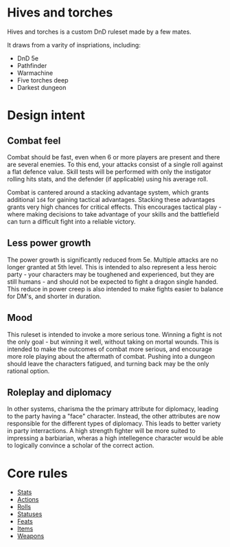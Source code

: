 # Hives and torches
Hives and torches is a custom DnD ruleset made by a few mates.

It draws from a varity of inspriations, including:
 - DnD 5e
 - Pathfinder
 - Warmachine
 - Five torches deep
 - Darkest dungeon

# Design intent

## Combat feel
Combat should be fast, even when 6 or more players are present and there are several enemies. To this end, your attacks consist of a single roll against a flat defence value. Skill tests will be performed with only the instigator rolling hits stats, and the defender (if applicable) using his average roll.

Combat is cantered around a stacking advantage system, which grants additional `1d4` for gaining tactical advantages. Stacking these advantages grants very high chances for critical effects. This encourages tactical play - where making decisions to take advantage of your skills and the battlefield can turn a difficult fight into a reliable victory.

## Less power growth
The power growth is significantly reduced from 5e. Multiple attacks are no longer granted at 5th level. This is intended to also represent a less heroic party - your characters may be toughened and experienced, but they are still humans - and should not be expected to fight a dragon single handed. This reduce in power creep is also intended to make fights easier to balance for DM's, and shorter in duration.

## Mood
This ruleset is intended to invoke a more serious tone. Winning a fight is not the only goal - but winning it well, without taking on mortal wounds.
This is intended to make the outcomes of combat more serious, and encourage more role playing about the aftermath of combat. Pushing into a dungeon should leave the characters fatigued, and turning back may be the only rational option.

## Roleplay and diplomacy
In other systems, charisma the the primary attribute for diplomacy, leading to the party having a "face" character. Instead, the other attributes are now responsible for the different types of diplomacy. This leads to better variety in party interractions. A high strength fighter will be more suited to impressing a barbiarian, wheras a high intellegence character would be able to logically convince a scholar of the correct action.

# Core rules

 - [Stats](systems/stats.md)
 - [Actions](systems/actions.md)
 - [Rolls](systems/rolls.md)
 - [Statuses](systems/statuses.md)
 - [Feats](systems/feats.md)
 - [Items](systems/items.md)
 - [Weapons](systems/weapons.md)